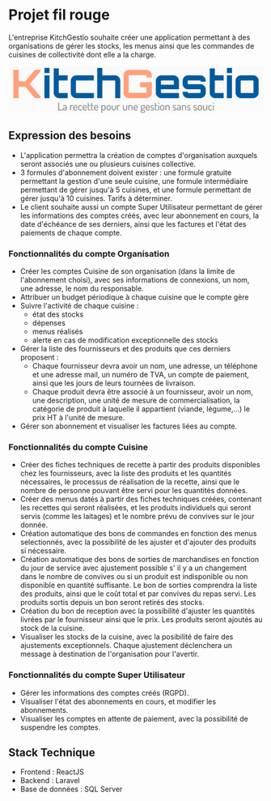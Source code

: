 # Projet fil rouge

L'entreprise KitchGestio souhaite créer une application permettant à des organisations de gérer les stocks, les menus ainsi que les commandes de cuisines de collectivité dont elle a la charge.
<div align="center">
    <img src="./project-logo/logo_kitchgestio.png" alt="logo KitchGestio" />
</div>

## Expression des besoins

- L'application permettra la création de comptes d'organisation auxquels seront associés une ou plusieurs cuisines collective.
- 3 formules d'abonnement doivent exister : une formule gratuite permettant la gestion d'une seule cuisine, une formule intermédiaire permettant de gérer jusqu'à 5 cuisines, et une formule permettant de gérer jusqu'à 10 cuisines. Tarifs à déterminer.
- Le client souhaite aussi un compte Super Utilisateur permettant de gérer les informations des comptes créés, avec leur abonnement en cours, la date d'échéance de ses derniers, ainsi que les factures et l'état des paiements de chaque compte.

### Fonctionnalités du compte Organisation
- Créer les comptes Cuisine de son organisation (dans la limite de l'abonnement choisi), avec ses informations de connexions, un nom, une adresse, le nom du responsable.
- Attribuer un budget périodique à chaque cuisine que le compte gère
- Suivre l'activité de chaque cuisine :
  - état des stocks
  - dépenses
  - menus réalisés
  - alerte en cas de modification exceptionnelle des stocks
- Gérer la liste des fournisseurs et des produits que ces derniers proposent :
  - Chaque fournisseur devra avoir un nom, une adresse, un téléphone et une adresse mail, un numéro de TVA, un compte de paiement, ainsi que les jours de leurs tournées de livraison.
  - Chaque produit devra être associé à un fournisseur, avoir un nom, une description, une unité de mesure de commercialisation, la catégorie de produit à laquelle il appartient (viande, légume,...) le prix HT à l'unité de mesure.
- Gérer son abonnement et visualiser les factures liées au compte.

### Fonctionnalités du compte Cuisine
- Créer des fiches techniques de recette à partir des produits disponibles chez les fournisseurs, avec la liste des produits et les quantités nécessaires, le processus de réalisation de la recette, ainsi que le nombre de personne pouvant être servi pour les quantités données.
- Créer des menus datés à partir des fiches techniques créées, contenant les recettes qui seront réalisées, et les produits individuels qui seront servis (comme les laitages) et le nombre prévu de convives sur le jour donnée.
- Création automatique des bons de commandes en fonction des menus selectionnés, avec la possibilité de les ajuster et d'ajouter des produits si nécessaire.
- Création automatique des bons de sorties de marchandises en fonction du jour de service avec ajustement possible s' il y a un changement dans le nombre de convives ou si un produit est indisponible ou non disponible en quantité suffisante. Le bon de sorties comprendra la liste des produits, ainsi que le coût total et par convives du repas servi. Les produits sortis depuis un bon seront retirés des stocks.
- Création du bon de reception avec la possibilité d'ajuster les quantités livrées par le fournisseur ainsi que le prix. Les produits seront ajoutés au stock de la cuisine.
- Visualiser les stocks de la cuisine, avec la posibilité de faire des ajustements exceptionnels. Chaque ajustement déclenchera un message à destination de l'organisation pour l'avertir.

### Fonctionnalités du compte Super Utilisateur
- Gérer les informations des comptes créés (RGPD).
- Visualiser l'état des abonnements en cours, et modifier les abonnements.
- Visualiser les comptes en attente de paiement, avec la possibilité de suspendre les comptes.


## Stack Technique

- Frontend : ReactJS
- Backend : Laravel
- Base de données : SQL Server